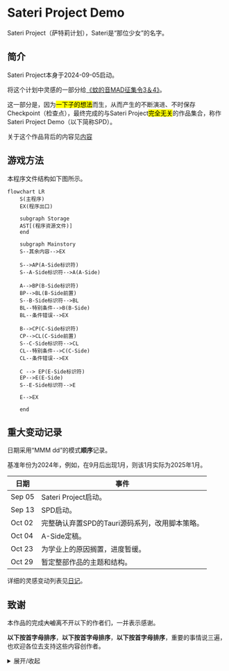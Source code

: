 # Sateri Project Demo

Sateri Project（萨特莉计划），Sateri是“那位少女”的名字。

## 简介

Sateri Project本身于2024-09-05启动。

将这个计划中灵感的一部分给[《蚊的音MAD征集令3＆4》](https://www.bilibili.com/read/cv38118741/)。

这一部分是，因为<mark>一下子的想法</mark>而生，从而产生的不断演进、不时保存Checkpoint（检查点），最终完成的与Sateri Project<mark>完全无关</mark>的作品集合，称作Sateri Project Demo（以下简称SPD）。

关于这个作品背后的内容见[内容](docs/info.md)

## 游戏方法

本程序文件结构如下图所示。

```mermaid
flowchart LR
    S(主程序)
    EX(程序出口)

    subgraph Storage
    AST[(程序资源文件)]
    end

    subgraph Mainstory
    S--其余内容-->EX

    S-->AP(A-Side标识符)
    S--A-Side标识符-->A(A-Side)

    A-->BP(B-Side标识符)
    BP-->BL(B-Side前置)
    S--B-Side标识符-->BL
    BL--特别条件-->B(B-Side)
    BL--条件错误-->EX

    B-->CP(C-Side标识符)
    CP-->CL(C-Side前置)
    S--C-Side标识符-->CL
    CL--特别条件-->C(C-Side)
    CL--条件错误-->EX
    
    C --> EP(E-Side标识符)
    EP-->E(E-Side)
    S--E-Side标识符-->E

    E-->EX

    end
```



## 重大变动记录

日期采用“MMM dd”的模式**顺序**记录。

基准年份为2024年，例如，在9月后出现1月，则该1月实际为2025年1月。

|日期|事件|
|--|--|
|Sep 05|Sateri Project启动。|
|Sep 13|SPD启动。|
|Oct 02|完整确认弃置SPD的Tauri源码系列，改用脚本策略。|
|Oct 04|A-Side定稿。|
|Oct 23|为学业上的原因搁置，进度暂缓。 |
|Oct 29|暂定整部作品的主题和结构。|

详细的灵感变动列表见[日记](docs/diary.md)。

## 致谢

本作品的完成~~大嘘~~离不开以下的作者们，一并表示感谢。

**以下按首字母排序**，**以下按首字母排序**，**以下按首字母排序**，重要的事情说三遍，也欢迎各位去支持这些内容创作者。

<details>
<summary>展开/收起</summary>

<br>

|名字（常用称呼？）|站点|帮助|
|--|--|--|
|樱宫艾拉（艾拉）|[B站](https://space.bilibili.com/22807093)、[个人站](https://aira.cafe)|灵感来源、技术支持（程序）、精神支持💖[KIRAKIRA](https://github.com/KiraKIRA-DOUGA/KIRAKIRA-Cerasus/)|
|alivemaster（死大师）|[B站](https://space.bilibili.com/129967395)、~~个人站已经死了~~|灵感来源、直播内容讨论、程序测试|
|沉眠梦中的苏西（苏西）|[B站](https://space.bilibili.com/81244315)|技术支持（绘画）|
|城惠sama哒（城惠）|[B站](https://space.bilibili.com/517013889)|技术支持（哲学）|
|ColaLK（可乐）|[B站](https://space.bilibili.com/7346049)|直播内容讨论、精神支持|
|稻米纳特（稻米）|[B站](https://space.bilibili.com/108896943)|灵感来源、技术支持（绘画）、小鮟鱇🥰|
|FFFanwen（凡文）|[B站](https://space.bilibili.com/3858957)|直播内容讨论|
|海百合海底捞|[B站](https://space.bilibili.com/354309444)~~但是没投稿~~|技术支持（医学）、精神支持|
|Hakadao|[B站](https://space.bilibili.com/5011356)、[个人站](https://bento.me/hakadao)|技术支持（程序）|
|九冻夜雀舌（九）|[B站](https://space.bilibili.com/3493126662523730)|灵感来源、技术支持（哲学、天文学）|
|凉郁（凉凉）|[B站](https://space.bilibili.com/561222)|**音声监督**、精神支持|
|铃仙Official（兔）|[B站](https://space.bilibili.com/39934876)|精神支持|
|MapleTofuuuU（麻婆豆腐）|[B站](https://space.bilibili.com/304189814)|技术支持（映像、绘画）、精神支持|
|Mayflew（梅富路）|[B站](https://space.bilibili.com/21601552)|技术支持（哲学、创作）、精神支持|
|megakite（筝）|[B站](https://space.bilibili.com/1892024)、[个人站](https://megakite.icu)|技术支持（哲学、音声）|
|塩見斷漄（<ruby>塩<rt>しお</rt>姐</ruby>）|[B站](https://space.bilibili.com/411414378)|技术支持（绘画）|
|十拾I0（十）|[B站](https://space.bilibili.com/326257606/)|精神支持|
|Snaur（卵）|[B站](https://space.bilibili.com/435083)|技术支持（哲学）、直播内容讨论、精神支持|
|SuperSuika（西瓜）|[B站](https://space.bilibili.com/691399674)|精神支持|
|析无澈海（海）|[B站](https://space.bilibili.com/1539434)|技术支持（心理学）、精神支持|
|盐酸帕罗希汀（盐酸）|呃这个看上去不需要放|技术支持（音声）、精神支持|
|我的自然辩证法专业课老师lmao|-|~~非主动~~技术支持|
|所有没有提到的，在看着的大家|[B站](https://space.bilibili.com/)|精神支持|

</details>
